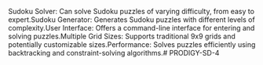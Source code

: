 Sudoku Solver: Can solve Sudoku puzzles of varying difficulty, from easy to expert.Sudoku Generator: Generates Sudoku puzzles with different levels of complexity.User Interface: Offers a command-line interface for entering and solving puzzles.Multiple Grid Sizes: Supports traditional 9x9 grids and potentially customizable sizes.Performance: Solves puzzles efficiently using backtracking and constraint-solving algorithms.# PRODIGY-SD-4
